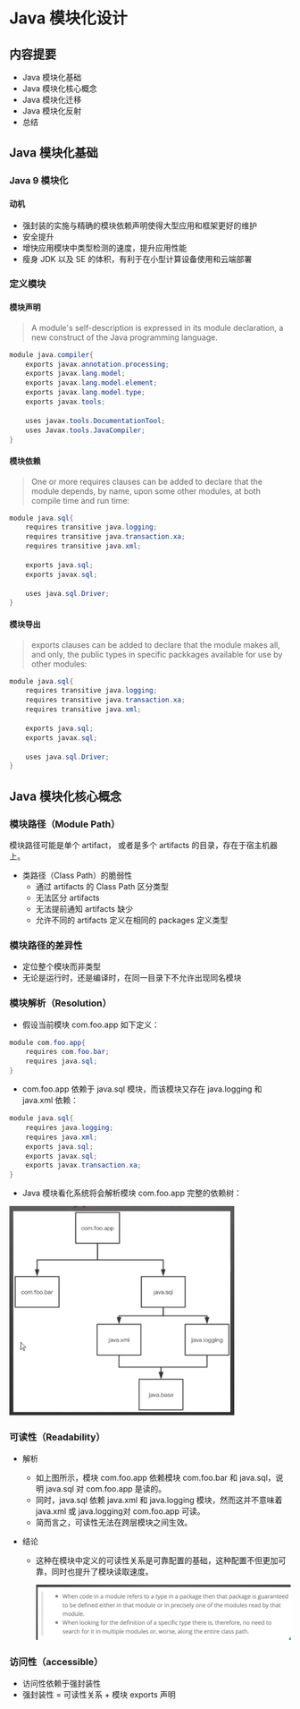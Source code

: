 # Java 模块化设计

## 内容提要

* Java 模块化基础
* Java 模块化核心概念
* Java 模块化迁移
* Java 模块化反射
* 总结



## Java 模块化基础

### Java 9 模块化

#### 动机

* 强封装的实施与精确的模块依赖声明使得大型应用和框架更好的维护
* 安全提升
* 增快应用模块中类型检测的速度，提升应用性能
* 瘦身 JDK 以及 SE 的体积，有利于在小型计算设备使用和云端部署

### 定义模块

#### 模块声明

> A module's self-description is expressed in its module declaration, a new construct of the Java programming language.

```java
module java.compiler{
    exports javax.annotation.processing;
    exports javax.lang.model;
    exports javax.lang.model.element;
    exports javax.lang.model.type;
    exports javax.tools;
    
    uses javax.tools.DocumentationTool;
    uses Javax.tools.JavaCompiler;
}
```

#### 模块依赖

> One or more requires clauses can be added to declare that the module depends, by name, upon some other modules, at both compile time and run time:

```java
module java.sql{
    requires transitive java.logging;
    requires transitive java.transaction.xa;
    requires transitive java.xml;
    
    exports java.sql;
    exports javax.sql;
    
    uses java.sql.Driver;
}
```

#### 模块导出

> exports clauses can be added to declare that the module makes all, and only, the public types in specific packkages available for use by other modules:

```java
module java.sql{
    requires transitive java.logging;
    requires transitive java.transaction.xa;
    requires transitive java.xml;
    
    exports java.sql;
    exports javax.sql;
    
    uses java.sql.Driver;
}
```

## Java 模块化核心概念

### 模块路径（Module Path）

模块路径可能是单个 artifact， 或者是多个 artifacts 的目录，存在于宿主机器上。

* 类路径（Class Path）的脆弱性
  * 通过 artifacts 的 Class Path 区分类型
  * 无法区分 artifacts
  * 无法提前通知 artifacts 缺少
  * 允许不同的 artifacts 定义在相同的 packages 定义类型

### 模块路径的差异性

* 定位整个模块而非类型
* 无论是运行时，还是编译时，在同一目录下不允许出现同名模块

### 模块解析（Resolution）

* 假设当前模块 com.foo.app 如下定义：

```java
module com.foo.app{
    requires com.foo.bar;
    requires java.sql;
}
```

* com.foo.app 依赖于 java.sql 模块，而该模块又存在 java.logging 和 java.xml 依赖：

```java
module java.sql{
    requires java.logging;
    requires java.xml;
    exports java.sql;
    exports javax.sql;
    exports javax.transaction.xa;
}
```

* Java 模块看化系统将会解析模块 com.foo.app 完整的依赖树：

![1.0-module-dependency-tree](https://raw.githubusercontent.com/jinminer/docs/master/java-base/deep-in-java/stage-2-java-collections-framework/part-1-java-modularization-design/1.0-module-dependency-tree.png)



### 可读性（Readability）

* 解析

  * 如上图所示，模块 com.foo.app 依赖模块 com.foo.bar 和 java.sql，说明 java.sql 对 com.foo.app 是读的。
  * 同时，java.sql 依赖 java.xml 和 java.logging 模块，然而这并不意味着 java.xml 或 java.logging对 com.foo.app 可读。
  * 简而言之，可读性无法在跨层模块之间生效。

* 结论

  * 这种在模块中定义的可读性关系是可靠配置的基础，这种配置不但更加可靠，同时也提升了模块读取速度。

    ![readable](https://raw.githubusercontent.com/jinminer/docs/master/java-base/deep-in-java/stage-2-java-collections-framework/part-1-java-modularization-design/1.1-readable.png)



### 访问性（accessible）

* 访问性依赖于强封装性
* 强封装性 = 可读性关系 + 模块 exports 声明















































